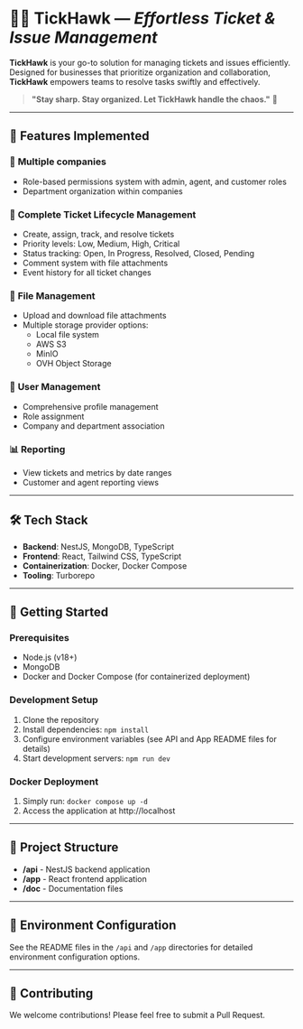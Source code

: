 # 🦅✨ **TickHawk** — *Effortless Ticket & Issue Management*

**TickHawk** is your go-to solution for managing tickets and issues efficiently. Designed for businesses that prioritize organization and collaboration, **TickHawk** empowers teams to resolve tasks swiftly and effectively. 

> **"Stay sharp. Stay organized. Let TickHawk handle the chaos."** 🦅

---

## 🚀 **Features Implemented**

### 🏢 **Multiple companies**
- Role-based permissions system with admin, agent, and customer roles
- Department organization within companies

### 🎫 **Complete Ticket Lifecycle Management**
- Create, assign, track, and resolve tickets
- Priority levels: Low, Medium, High, Critical
- Status tracking: Open, In Progress, Resolved, Closed, Pending
- Comment system with file attachments
- Event history for all ticket changes

### 📁 **File Management**
- Upload and download file attachments
- Multiple storage provider options:
  - Local file system
  - AWS S3
  - MinIO
  - OVH Object Storage

### 👥 **User Management**
- Comprehensive profile management
- Role assignment
- Company and department association

### 📊 **Reporting**
- View tickets and metrics by date ranges
- Customer and agent reporting views

---

## 🛠️ **Tech Stack**
- **Backend**: NestJS, MongoDB, TypeScript
- **Frontend**: React, Tailwind CSS, TypeScript
- **Containerization**: Docker, Docker Compose
- **Tooling**: Turborepo

---

## 🚀 **Getting Started**

### Prerequisites
- Node.js (v18+)
- MongoDB
- Docker and Docker Compose (for containerized deployment)

### Development Setup
1. Clone the repository
2. Install dependencies: `npm install`
3. Configure environment variables (see API and App README files for details)
4. Start development servers: `npm run dev`

### Docker Deployment
1. Simply run: `docker compose up -d`
2. Access the application at http://localhost

---

## 📂 **Project Structure**
- **/api** - NestJS backend application
- **/app** - React frontend application
- **/doc** - Documentation files

---

## 🔐 **Environment Configuration**

See the README files in the `/api` and `/app` directories for detailed environment configuration options.

---

## 🤝 **Contributing**

We welcome contributions! Please feel free to submit a Pull Request.
